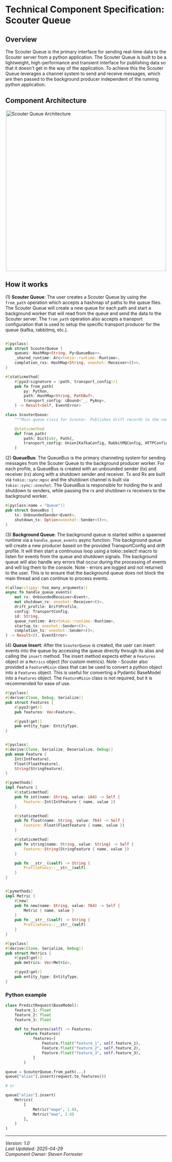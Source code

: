 # Technical Component Specification: Scouter Queue

## Overview
The Scouter Queue is the primary interface for sending real-time data to the Scouter server from a python application. The Scouter Queue is built to be a lightweight, high-performance and transient interface for publishing data so that it doesn't get in the way of the application. To achieve this the Scouter Queue leverages a channel system to send and receive messages, which are then passed to the background producer independent of the running python application.


## Component Architecture

<img src="../assets/scouter-queue.png" alt="Scouter Queue Architecture" style="display: block; margin: 0 auto;" width="500"/>

## How it works

(1) **Scouter Queue**: The user creates a Scouter Queue by using the `from_path` operation which accepts a hashmap of paths to the queue files. The Scouter Queue will create a new queue for each path and start a background worker that will read from the queue and send the data to the Scouter server. The `from_path` operation also accepts a transport configuration that is used to setup the specific transport producer for the queue (kafka, rabbitmq, etc.).

```rust

#[pyclass]
pub struct ScouterQueue {
    queues: HashMap<String, Py<QueueBus>>,
    _shared_runtime: Arc<tokio::runtime::Runtime>,
    completion_rxs: HashMap<String, oneshot::Receiver<()>>,
}

#[staticmethod]
    #[pyo3(signature = (path, transport_config))]
    pub fn from_path(
        py: Python,
        path: HashMap<String, PathBuf>,
        transport_config: &Bound<'_, PyAny>,
    ) -> Result<Self, EventError>
```

```python
class ScouterQueue:
    """Main queue class for Scouter. Publishes drift records to the configured transport"""

    @staticmethod
    def from_path(
        path: Dict[str, Path],
        transport_config: Union[KafkaConfig, RabbitMQConfig, HTTPConfig],
    )
```

(2) **QueueBus**: The QueueBus is the primary channeling system for sending messages from the Scouter Queue to the background producer worker. For each profile, a QueueBus is created with an unbounded sender (tx) and receiver (rx) along with a shutdown sender and receiver. Tx and Rx are built via `tokio::sync:mpsc` and the shutdown channel is built via `tokio::sync::oneshot`. The QueueBus is responsible for holding the tx and shutdown tx senders, while passing the rx and shutdown rx receivers to the background worker.

```rust
#[pyclass(name = "Queue")]
pub struct QueueBus {
    tx: UnboundedSender<Event>,
    shutdown_tx: Option<oneshot::Sender<()>>,
}
```

(3) **Background Queue**: The background queue is started within a spawned runtime via a `handle_queue_events` async function. The background queue will create a new producer based on the provided TransportConfig and drift profile. It will then start a continuous loop using a tokio::select! macro to listen for events from the queue and shutdown signals. The background queue will also handle any errors that occur during the processing of events and will log them to the console. Note - errors are logged and not returned to the user. This is to ensure that the background queue does not block the main thread and can continue to process events.

```rust
#[allow(clippy::too_many_arguments)]
async fn handle_queue_events(
    mut rx: UnboundedReceiver<Event>,
    mut shutdown_rx: oneshot::Receiver<()>,
    drift_profile: DriftProfile,
    config: TransportConfig,
    id: String,
    queue_runtime: Arc<tokio::runtime::Runtime>,
    startup_tx: oneshot::Sender<()>,
    completion_tx: oneshot::Sender<()>,
) -> Result<(), EventError>
```

(4) **Queue Insert**: After the `ScouterQueue` is created, the user can insert events into the queue by accessing the queue directly through its alias and calling the `insert` method. The insert method expects either a `Features` object or a `Metrics` object (for custom metrics). Note - Scouter also provided a `FeatureMixin` class that can be used to convert a python object into a `Features` object. This is useful for converting a Pydantic BaseModel into a `Features` object. The `FeatureMixin` class is not required, but it is recommended for ease of use.

```rust
#[pyclass]
#[derive(Clone, Debug, Serialize)]
pub struct Features {
    #[pyo3(get)]
    pub features: Vec<Feature>,

    #[pyo3(get)]
    pub entity_type: EntityType,
}


#[pyclass]
#[derive(Clone, Serialize, Deserialize, Debug)]
pub enum Feature {
    Int(IntFeature),
    Float(FloatFeature),
    String(StringFeature),
}

#[pymethods]
impl Feature {
    #[staticmethod]
    pub fn int(name: String, value: i64) -> Self {
        Feature::Int(IntFeature { name, value })
    }

    #[staticmethod]
    pub fn float(name: String, value: f64) -> Self {
        Feature::Float(FloatFeature { name, value })
    }

    #[staticmethod]
    pub fn string(name: String, value: String) -> Self {
        Feature::String(StringFeature { name, value })
    }

    pub fn __str__(&self) -> String {
        ProfileFuncs::__str__(self)
    }
}


#[pymethods]
impl Metric {
    #[new]
    pub fn new(name: String, value: f64) -> Self {
        Metric { name, value }
    }
    pub fn __str__(&self) -> String {
        ProfileFuncs::__str__(self)
    }
}

#[pyclass]
#[derive(Clone, Serialize, Debug)]
pub struct Metrics {
    #[pyo3(get)]
    pub metrics: Vec<Metric>,

    #[pyo3(get)]
    pub entity_type: EntityType,
}

```

### Python example
```python
class PredictRequest(BaseModel):
    feature_1: float
    feature_2: float
    feature_3: float

    def to_features(self) -> Features:
        return Features(
            features=[
                Feature.float("feature_1", self.feature_1),
                Feature.float("feature_2", self.feature_2),
                Feature.float("feature_3", self.feature_3),
            ]
        )

queue = ScouterQueue.from_path(...)
queue["alias"].insert(request.to_features())

# or

queue["alias"].insert(
    Metrics(
        [
            Metric("mape", 1.0), 
            Metric("mae", 2.0)
        ],
    )
)
```

---

*Version: 1.0*  
*Last Updated: 2025-04-29*  
*Component Owner: Steven Forrester*